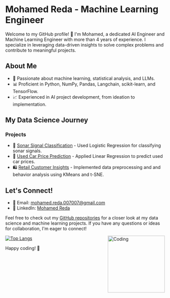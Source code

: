 # Mohamed Reda - Machine Learning Engineer

Welcome to my GitHub profile! 👋 I'm Mohamed, a dedicated AI Engineer and Machine Learning Engineer with more than 4 years of experience. I specialize in leveraging data-driven insights to solve complex problems and contribute to meaningful projects.

## About Me

- 🤖 Passionate about machine learning, statistical analysis, and LLMs.
- 📊 Proficient in Python, NumPy, Pandas, Langchain, scikit-learn, and TensorFlow.
- 📈 Experienced in AI project development, from ideation to implementation.

## My Data Science Journey

### Projects

- 📑 [Sonar Signal Classification](https://github.com/mohamed-reda/Logistic_Regression_for_Sonar_Signal_Classification) - Used Logistic Regression for classifying sonar signals.
- 🚗 [Used Car Price Prediction](https://github.com/mohamed-reda/used_car_price_prediction_with_linear_regression) - Applied Linear Regression to predict used car prices.
- 🛍️ [Retail Customer Insights](https://github.com/mohamed-reda/Retail-Customer-Insights-with-Clustering) - Implemented data preprocessing and and behavior analysis using KMeans and t-SNE.



## Let's Connect!

- 📧 Email: [mohamed.reda.007007@gmail.com](mailto:mohamed.reda.007007@gmail.com)
- 💼 LinkedIn: [Mohamed Reda](https://www.linkedin.com/in/mohamed-r-870271bb/)

Feel free to check out my [GitHub repositories](https://github.com/mohamed-reda?tab=repositories) for a closer look at my data science and machine learning projects. If you have any questions or ideas for collaboration, I'm eager to connect!


<img align="right" alt="Coding" width="180" src="https://i.pinimg.com/originals/06/60/ef/0660efe82fa3da42ed56eef013171835.gif">


[![Top Langs](https://github-readme-stats.vercel.app/api/top-langs/?username=mohamed-reda&layout=compact)](https://github.com/strikoder/github-readme-stats)


Happy coding! 🚀
